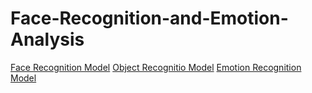 # Face-Recognition-and-Emotion-Analysis


[Face Recognition Model]()
[Object Recognitio Model]()
[Emotion Recognition Model]()
